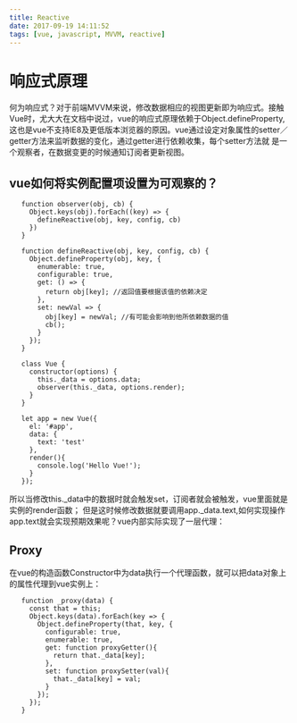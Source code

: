 ```yaml
---
title: Reactive
date: 2017-09-19 14:11:52
tags: [vue, javascript, MVVM, reactive]
---
```


# 响应式原理
  何为响应式？对于前端MVVM来说，修改数据相应的视图更新即为响应式。接触Vue时，尤大大在文档中说过，vue的响应式原理依赖于Object.defineProperty,
这也是vue不支持IE8及更低版本浏览器的原因。vue通过设定对象属性的setter／getter方法来监听数据的变化，通过getter进行依赖收集，每个setter方法就
是一个观察者，在数据变更的时候通知订阅者更新视图。

## vue如何将实例配置项设置为可观察的？
   ```ecmascript 6
      function observer(obj, cb) {
        Object.keys(obj).forEach((key) => {
          defineReactive(obj, key, config, cb)
        })
      }
      
      function defineReactive(obj, key, config, cb) {
        Object.defineProperty(obj, key, {
          enumerable: true,
          configurable: true,
          get: () => {
            return obj[key]; //返回值要根据该值的依赖决定
          },
          set: newVal => {
            obj[key] = newVal; //有可能会影响到他所依赖数据的值
            cb();
          }
        });
      }
      
      class Vue {
        constructor(options) {
          this._data = options.data;
          observer(this._data, options.render);
        }
      }
      
      let app = new Vue({
        el: '#app',
        data: {
          text: 'test'
        },
        render(){
          console.log('Hello Vue!');
        }
      });
   ```
   所以当修改this._data中的数据时就会触发set，订阅者就会被触发，vue里面就是实例的render函数；
   但是这时候修改数据就要调用app._data.text,如何实现操作app.text就会实现预期效果呢？vue内部实际实现了一层代理：
   
## Proxy
   在vue的构造函数Constructor中为data执行一个代理函数，就可以把data对象上的属性代理到vue实例上：
   ```ecmascript 6
      function _proxy(data) {
        const that = this;
        Object.keys(data).forEach(key => {
          Object.defineProperty(that, key, {
            configurable: true,
            enumerable: true,
            get: function proxyGetter(){
              return that._data[key];
            },
            set: function proxySetter(val){
              that._data[key] = val;
            }
          });
        });
      }
   ```
    
   
